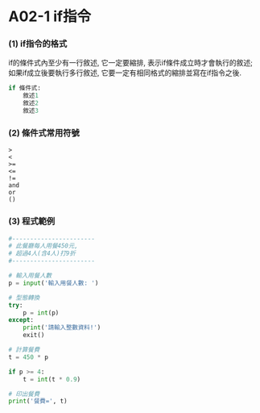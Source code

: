 # A02-1 if指令


### (1) if指令的格式

if的條件式內至少有一行敘述, 它一定要縮排, 表示if條件成立時才會執行的敘述; <br/>
如果if成立後要執行多行敘述, 它要一定有相同格式的縮排並寫在if指令之後.<p/>

``` python
if 條件式:
    敘述1
    敘述2
    敘述3
```

### (2) 條件式常用符號
```
>
<
>=
<=
!=
and
or
()
```

### (3) 程式範例
``` python
#-----------------------
# 此餐廳每人用餐450元,
# 超過4人(含4人)打9折
#-----------------------

# 輸入用餐人數
p = input('輸入用餐人數: ')

# 型態轉換
try:
    p = int(p)
except:
    print('請輸入整數資料!')
    exit()

# 計算餐費
t = 450 * p

if p >= 4:
    t = int(t * 0.9)

# 印出餐費
print('餐費=', t)
```
